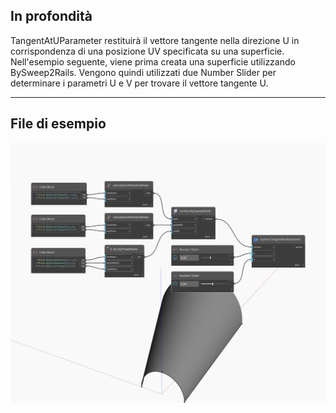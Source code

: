 ## In profondità
TangentAtUParameter restituirà il vettore tangente nella direzione U in corrispondenza di una posizione UV specificata su una superficie. Nell'esempio seguente, viene prima creata una superficie utilizzando BySweep2Rails. Vengono quindi utilizzati due Number Slider per determinare i parametri U e V per trovare il vettore tangente U.
___
## File di esempio

![TangentAtUParameter](./Autodesk.DesignScript.Geometry.Surface.TangentAtUParameter_img.jpg)

